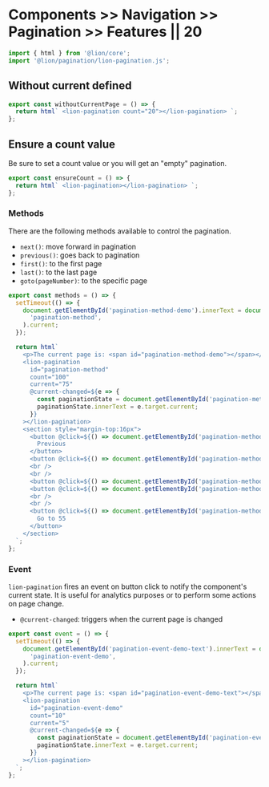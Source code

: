 # Components >> Navigation >> Pagination >> Features || 20

```js script
import { html } from '@lion/core';
import '@lion/pagination/lion-pagination.js';
```

## Without current defined

```js preview-story
export const withoutCurrentPage = () => {
  return html` <lion-pagination count="20"></lion-pagination> `;
};
```

## Ensure a count value

Be sure to set a count value or you will get an "empty" pagination.

```js preview-story
export const ensureCount = () => {
  return html` <lion-pagination></lion-pagination> `;
};
```

### Methods

There are the following methods available to control the pagination.

- `next()`: move forward in pagination
- `previous()`: goes back to pagination
- `first()`: to the first page
- `last()`: to the last page
- `goto(pageNumber)`: to the specific page

```js preview-story
export const methods = () => {
  setTimeout(() => {
    document.getElementById('pagination-method-demo').innerText = document.getElementById(
      'pagination-method',
    ).current;
  });

  return html`
    <p>The current page is: <span id="pagination-method-demo"></span></p>
    <lion-pagination
      id="pagination-method"
      count="100"
      current="75"
      @current-changed=${e => {
        const paginationState = document.getElementById('pagination-method-demo');
        paginationState.innerText = e.target.current;
      }}
    ></lion-pagination>
    <section style="margin-top:16px">
      <button @click=${() => document.getElementById('pagination-method').previous()}>
        Previous
      </button>
      <button @click=${() => document.getElementById('pagination-method').next()}>Next</button>
      <br />
      <br />
      <button @click=${() => document.getElementById('pagination-method').first()}>First</button>
      <button @click=${() => document.getElementById('pagination-method').last()}>Last</button>
      <br />
      <br />
      <button @click=${() => document.getElementById('pagination-method').goto(55)}>
        Go to 55
      </button>
    </section>
  `;
};
```

### Event

`lion-pagination` fires an event on button click to notify the component's current state. It is useful for analytics purposes or to perform some actions on page change.

- `@current-changed`: triggers when the current page is changed

```js preview-story
export const event = () => {
  setTimeout(() => {
    document.getElementById('pagination-event-demo-text').innerText = document.getElementById(
      'pagination-event-demo',
    ).current;
  });

  return html`
    <p>The current page is: <span id="pagination-event-demo-text"></span></p>
    <lion-pagination
      id="pagination-event-demo"
      count="10"
      current="5"
      @current-changed=${e => {
        const paginationState = document.getElementById('pagination-event-demo-text');
        paginationState.innerText = e.target.current;
      }}
    ></lion-pagination>
  `;
};
```
